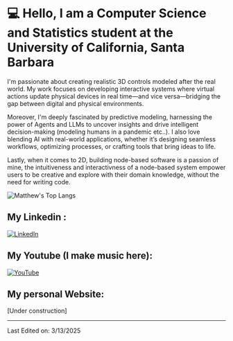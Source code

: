 
# 💻 Hello, I am a Computer Science and Statistics student at the University of California, Santa Barbara

I'm passionate about creating realistic 3D controls modeled after the real world. My work focuses on developing interactive systems where virtual actions update physical devices in real time—and vice versa—bridging the gap between digital and physical environments.

Moreover, I'm deeply fascinated by predictive modeling, harnessing the power of Agents and LLMs to uncover insights and drive intelligent decision-making (modeling humans in a pandemic etc..).  I also love blending AI with real-world applications, whether it’s designing seamless workflows, optimizing processes, or crafting tools that bring ideas to life.

Lastly, when it comes to 2D, building node-based software is a passion of mine, the intuitiveness and interactivness of a node-based system empower users to be creative and explore with their domain knowledge, without the need for writing code. 

![Matthew's Top Langs](https://github-readme-stats.vercel.app/api/top-langs/?username=ANYhackerfort&theme=tokyonight&layout=compact) 

## My Linkedin : 
[![LinkedIn](https://img.shields.io/badge/LinkedIn-Profile-blue?logo=linkedin)](https://www.linkedin.com/in/matthew-zhang-1b3b23272/)

## My Youtube (I make music here):
[![YouTube](https://img.shields.io/badge/YouTube-Subscribe-red?logo=youtube)](https://www.youtube.com/@LaibentonMusicGarage)

## My personal Website:
[Under construction] 

------
Last Edited on: 3/13/2025
